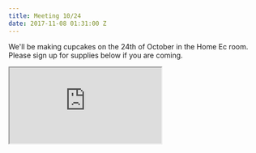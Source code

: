 ```yaml
---
title: Meeting 10/24
date: 2017-11-08 01:31:00 Z
---
```


We'll be making cupcakes on the 24th of October in the Home Ec room. Please sign up for supplies below if you are coming.

<iframe src="http://www.signupgenius.com/go/508054bafa822a1fd0-cupcakes"></iframe>